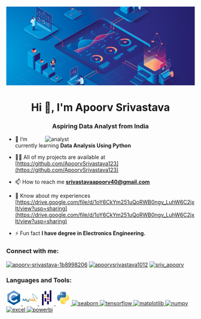 <p align="center">
  <img src="https://github.com/ApoorvSrivastava123/ApoorvSrivastava123/blob/main/bcg.png" alt="logo">
</p>
<h1 align="center">Hi 👋, I'm Apoorv Srivastava</h1>
<h3 align="center">Aspiring Data Analyst from India</h3>

<img align="right" alt="analyst" width="400" src="https://cdn-eaekd.nitrocdn.com/CxTeoSPKdjdqTSxLEEGaKiGroHlKASqH/assets/images/optimized/rev-d765668/max/800/0*aA9QMzH-2pd4aIE7.gif">

- 🌱 I’m currently learning **Data Analysis Using Python**

- 👨‍💻 All of my projects are available at [https://github.com/ApoorvSrivastava123](https://github.com/ApoorvSrivastava123)

- 📫 How to reach me **srivastavaapoorv40@gmail.com**

- 📄 Know about my experiences [https://drive.google.com/file/d/1oY6CkYm251uQoRWB0ngv_LuhW6C2jxlt/view?usp=sharing](https://drive.google.com/file/d/1oY6CkYm251uQoRWB0ngv_LuhW6C2jxlt/view?usp=sharing)

- ⚡ Fun fact **I have degree in Electronics Engineering.**

<h3 align="left">Connect with me:</h3>
<p align="left">
<a href="https://linkedin.com/in/apoorv-srivastava-1b8998206" target="blank"><img align="center" src="https://raw.githubusercontent.com/rahuldkjain/github-profile-readme-generator/master/src/images/icons/Social/linked-in-alt.svg" alt="apoorv-srivastava-1b8998206" height="30" width="40" /></a>
<a href="https://kaggle.com/apoorvsrivastava1012" target="blank"><img align="center" src="https://raw.githubusercontent.com/rahuldkjain/github-profile-readme-generator/master/src/images/icons/Social/kaggle.svg" alt="apoorvsrivastava1012" height="30" width="40" /></a>
<a href="https://instagram.com/sriv_apoorv" target="blank"><img align="center" src="https://raw.githubusercontent.com/rahuldkjain/github-profile-readme-generator/master/src/images/icons/Social/instagram.svg" alt="sriv_apoorv" height="30" width="40" /></a>
</p>

<h3 align="left">Languages and Tools:</h3>
<p align="left"> 
  <a href="https://www.cprogramming.com/" target="_blank" rel="noreferrer"> <img src="https://raw.githubusercontent.com/devicons/devicon/master/icons/c/c-original.svg" alt="c" width="40" height="40"/> </a> 
  <a href="https://www.mysql.com/" target="_blank" rel="noreferrer"> <img src="https://raw.githubusercontent.com/devicons/devicon/master/icons/mysql/mysql-original-wordmark.svg" alt="mysql" width="40" height="40"/> </a> 
  <a href="https://pandas.pydata.org/" target="_blank" rel="noreferrer"> <img src="https://raw.githubusercontent.com/devicons/devicon/2ae2a900d2f041da66e950e4d48052658d850630/icons/pandas/pandas-original.svg" alt="pandas" width="40" height="40"/> </a> 
  <a href="https://www.python.org" target="_blank" rel="noreferrer"> <img src="https://raw.githubusercontent.com/devicons/devicon/master/icons/python/python-original.svg" alt="python" width="40" height="40"/> </a> 
  <a href="https://seaborn.pydata.org/" target="_blank" rel="noreferrer"> <img src="https://seaborn.pydata.org/_images/logo-mark-lightbg.svg" alt="seaborn" width="40" height="40"/> </a> 
  <a href="https://www.tensorflow.org" target="_blank" rel="noreferrer"> <img src="https://www.vectorlogo.zone/logos/tensorflow/tensorflow-icon.svg" alt="tensorflow" width="40" height="40"/> </a>
  <a href="https://matplotlib.org/" target="_blank" rel="noreferrer"> <img src="https://upload.wikimedia.org/wikipedia/commons/8/84/Matplotlib_icon.svg" alt="matplotlib" width="40" height="40"/> </a> 
  <a href="https://numpy.org/" target="_blank" rel="noreferrer"> <img src="https://upload.wikimedia.org/wikipedia/commons/3/31/NumPy_logo_2020.svg" alt="numpy" width="40" height="40"/> </a>
  <a href="https://www.microsoft.com/en-us/microsoft-365/excel" target="_blank" rel="noreferrer"> <img src="https://cdn.worldvectorlogo.com/logos/microsoft-excel-2013.svg" alt="excel" width="40" height="40"/> </a>
  <a href="https://powerbi.microsoft.com/" target="_blank" rel="noreferrer"> <img src="https://www.vectorlogo.zone/logos/microsoft_powerbi/microsoft_powerbi-icon.svg" alt="powerbi" width="40" height="40"/> </a> 
</p>




